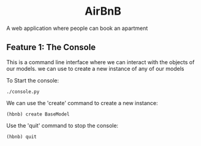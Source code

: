 <h1 align="center" id="title">AirBnB</h1>

<p id="description">A web application where people can book an apartment</p>

<h2>Feature 1: The Console</h2>

<p>This is a command line interface where we can interact with the objects of our models.
we can use to create a new instance of any of our models</p>

<p> To Start the console: </p>

```
./console.py
```

<p>We can use the 'create' command to create a new instance: </p>

```
(hbnb) create BaseModel
```

<p>Use the 'quit' command to stop the console: </p>

```
(hbnb) quit
```
